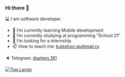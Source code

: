 ### Hi there 👋
💻 I am software developer.

- 🌱 I’m currently learning Mobile development
- 🔭 I’m currently studying at programming "School 21"
- 💼 I’m looking for a internship
- 📫 How to reach me: kuleshov-as@mail.ru

🔈 Telegram: [@artem_181](https://t.me/artem_181)


[![Top Langs](https://github-readme-stats.vercel.app/api/top-langs/?username=levifeyd)](https://github.com/anuraghazra/github-readme-stats)



<!--
**levifeyd/levifeyd** is a ✨ _special_ ✨ repository because its `README.md` (this file) appears on your GitHub profile.

Here are some ideas to get you started:

- 🔭 I’m currently working on ...
- 🌱 I’m currently learning ...
- 👯 I’m looking to collaborate on ...
- 🤔 I’m looking for help with ...
- 💬 Ask me about ...
- 📫 How to reach me: ...
- 😄 Pronouns: ...
- ⚡ Fun fact: ...
-->
